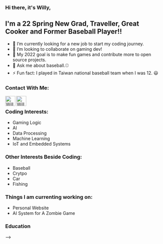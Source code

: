 ### Hi there, it's Willy,

## I'm a 22 Spring New Grad, Traveller, Great Cooker and Former Baseball Player!!
- 🌱 I’m currently looking for a new job to start my coding journey.
- 👯 I’m looking to collaborate on gaming dev! 
- 🥅 My 2022 goal is to make fun games and contribute more to open source projects.
- 💬 Ask me about baseball.⚾
- ⚡ Fun fact: I played in Taiwan national baseball team when I was 12. 😃

### Contact With Me:
[<img align="left" alt="Willy Chien | LinkedIn" width="32px" src="https://cdn2.iconfinder.com/data/icons/social-media-applications/64/social_media_applications_14-linkedin-256.png" />][linkedin]
[<img align="left" alt="Willy Chien | LinkedIn" width="32px" src="https://user-images.githubusercontent.com/86935394/169668060-befb60b7-24f0-4211-9c30-b678b4ce96c9.png" />][instagram]

<br />




### Coding Interests:
- Gaming Logic
- AI
- Data Processing
- Machine Learning
- IoT and Embedded Systems

### Other Interests Beside Coding:
- Baseball
- Crytpo
- Car
- Fishing

### Things I am currenting working on:
- Personal Website
- AI System for A Zombie Game

### Education



-->

[linkedin]: https://www.linkedin.com/in/tingwei-chien-b17935217/
[instagram]: https://www.instagram.com/chienwadeeee/

